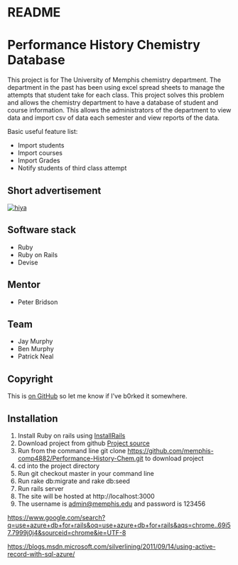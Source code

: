 # README
# Performance History Chemistry Database

This project is for The University of Memphis chemistry department. The department in the past has been using excel spread sheets to manage the attempts that student take for each class. This project solves this problem and allows the chemistry department to have a database of student and course information. This allows the administrators of the department to view data and import csv of data each semester and view reports of the data.

Basic useful feature list:

 * Import students
 * Import courses
 * Import Grades
 * Notify students of third class attempt
 
## Short advertisement
[![hiya](https://img.youtube.com/vi/Yn4xa9YoM5s/0.jpg)](https://www.youtube.com/watch?v=Yn4xa9YoM5s)


## Software stack
* Ruby
* Ruby on Rails
* Devise

## Mentor
* Peter Bridson
## Team
* Jay Murphy
* Ben Murphy
* Patrick Neal
## Copyright

This is [on GitHub](https://github.com/jbt/markdown-editor) so let me know if I've b0rked it somewhere.


## Installation
1. Install Ruby on rails using [InstallRails](http://installrails.com/steps/choose_os)
2. Download project from github [Project source](https://github.com/memphis-comp4882/Performance-History-Chem)
3. Run from the command line git clone https://github.com/memphis-comp4882/Performance-History-Chem.git to download project
4. cd into the project directory
5. Run git checkout master in your command line
5. Run rake db:migrate and rake db:seed
6. Run rails server
7. The site will be hosted at http://localhost:3000
8. The username is admin@memphis.edu and password is 123456
    








https://www.google.com/search?q=use+azure+db+for+rails&oq=use+azure+db+for+rails&aqs=chrome..69i57.7999j0j4&sourceid=chrome&ie=UTF-8



https://blogs.msdn.microsoft.com/silverlining/2011/09/14/using-active-record-with-sql-azure/




